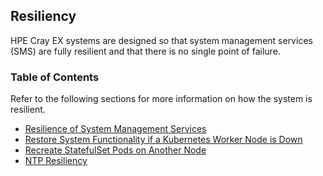 ## Resiliency

HPE Cray EX systems are designed so that system management services \(SMS\) are fully resilient and that there is no single point of failure.

### Table of Contents 

Refer to the following sections for more information on how the system is resilient.

- [Resilience of System Management Services](Resilience_of_System_Management_Services.md)
- [Restore System Functionality if a Kubernetes Worker Node is Down](Restore_System_Functionality_if_a_Kubernetes%20Worker_Node_is_Down.md)
- [Recreate StatefulSet Pods on Another Node](Recreate_StatefulSet_Pods_on_Another_Node.md)
- [NTP Resiliency](NTP_Resiliency.md)